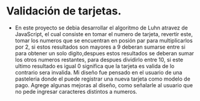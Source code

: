 
# Validación de tarjetas.

- En este proyecto se debia desarrollar el algoritmo de Luhn atravez de JavaScript, el cual consiste en tomar el numero de tarjeta, revertir este, tomar los numeros que se encuentran en posión par para multiplicarlos por 2, si estos resultados son mayores a 9 deberan sumarse entre si para obtener un solo digito,despues estos resultados se deberan sumar los otros numeros restantes, para despues dividirlo entre 10, si este ultimo resultado es igual 0 significa que la tarjeta es valida de lo contrario sera invalida. Mi diseño fue pensado en el usuario de una pasteleria donde el puede registrar una nueva tarjeta como modelo de pago. Agrege algunas mejoras al diseño, como señalarle al usuario que no pede ingresar caracteres distintos a numeros.